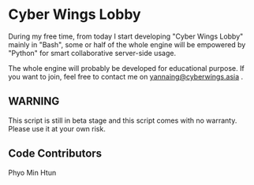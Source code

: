 # Cyber Wings Lobby

During my free time, from today I start developing "Cyber Wings Lobby" mainly in "Bash", some or half of the whole engine will be empowered by "Python" for smart collaborative server-side usage.

The whole engine will probably be developed for educational purpose. If you want to join, feel free to contact me on yannaing@cyberwings.asia .

## WARNING
This script is still in beta stage and this script comes with no warranty. Please use it at your own risk.

## Code Contributors
Phyo Min Htun
